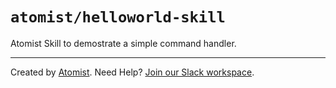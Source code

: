 # `atomist/helloworld-skill` 

Atomist Skill to demostrate a simple command handler.
 
--- 
 
Created by [Atomist][atomist]. 
Need Help?  [Join our Slack workspace][slack].
                          
[atomist]: https://atomist.com/ (Atomist - How Teams Deliver Software)
[slack]: https://join.atomist.com/ (Atomist Community Slack)
